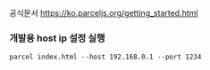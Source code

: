공식문서
https://ko.parceljs.org/getting_started.html


### 개발용 host ip 설정 실행
```
parcel index.html --host 192.168.0.1 --port 1234
